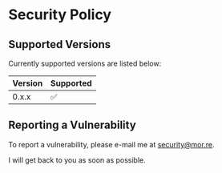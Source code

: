 # Security Policy

## Supported Versions

Currently supported versions are listed below:

| Version | Supported          |
| ------- | ------------------ |
| 0.x.x   | :white_check_mark: |

## Reporting a Vulnerability

To report a vulnerability, please e-mail me at security@mor.re.

I will get back to you as soon as possible.
